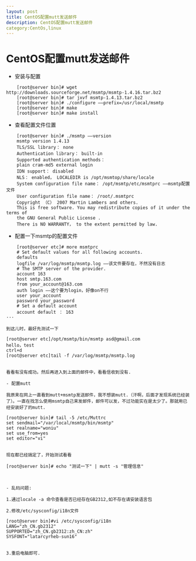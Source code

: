 ```yaml
---
layout: post
title: CentOS配置mutt发送邮件
description: CentOS配置mutt发送邮件
category:CentOs,linux
---
```

# CentOS配置mutt发送邮件

- 安装与配置

```
	[root@server bin]# wget http://downloads.sourceforge.net/msmtp/msmtp-1.4.16.tar.bz2
	[root@server bin]# tar jxvf msmtp-1.4.13.tar.bz2
	[root@server bin]# ./configure ——prefix=/usr/local/msmtp
	[root@server bin]# make
	[root@server bin]# make install
```

- 查看配置文件位置

```
	[root@server bin]# ./msmtp ——version
	msmtp version 1.4.13
	TLS/SSL library： none
	Authentication library： built-in
	Supported authentication methods：
	plain cram-md5 external login
	IDN support： disabled
	NLS： enabled， LOCALEDIR is /opt/msmtop/share/locale
	System configuration file name： /opt/msmtp/etc/msmtprc ——msmtp配置文件
	User configuration file name： /root/.msmtprc
	Copyright （C） 2007 Martin Lambers and others.
	This is free software. You may redistribute copies of it under the terms of
	the GNU General Public License .
	There is NO WARRANTY， to the extent permitted by law.
```

- 配置一下msmtp的配置文件

```
	[root@server etc]# more msmtprc
	# Set default values for all following accounts.
	defaults
	logfile /var/log/msmtp/msmtp.log ——该文件要存在，不然没有日志
	# The SMTP server of the provider.
	account 163
	host smtp.163.com
	from your_account@163.com
	auth login ——这个要为login，好像on不行
	user your_account
	password your_password
	# Set a default account
	account default ： 163
···

到这儿时，最好先测试一下

```
	[root@server etc]/opt/msmtp/bin/msmtp asd@gmail.com
	hello，test
	ctrl+d
	[root@server etc]tail -f /var/log/msmtp/msmtp.log 
```

看看有没有成功。然后再进入到上面的邮件中，看看信收到没有.

- 配置mutt

我原来在网上一直看到mutt+msmtp发送邮件，我不想装mutt.（汗啊，后面才发现系统已经装了）。一直在找怎么使用msmtp自己来发邮件，邮件可以发，不过功能实在是太少了。那就用已经安装好了的mutt.

```
	[root@server bin]# tail -5 /etc/Muttrc
	set sendmail="/var/local/msmtp/bin/msmtp"
	set realname="woniu"
	set use_from=yes
	set editor="vi"
```

现在都已经搞定了，开始测试看看

```
	[root@server bin]# echo "测试一下" | mutt -s "管理信息"
```


- 乱码问题:

1.通过locale -a 命令查看是否已经存在GB2312,如不存在请安装语言包

2.修改/etc/sysconfig/i18n文件
```
	[root@server bin]#vi /etc/sysconfig/i18n
	LANG="zh_CN.gb2312"
	SUPPORTED="zh_CN.gb2312:zh_CN:zh"
	SYSFONT="latarcyrheb-sun16"
```

3.重启电脑即可.